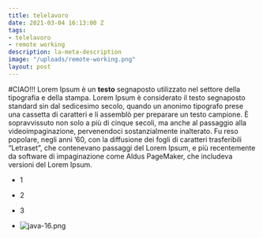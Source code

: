 ```yaml
---
title: telelavoro
date: 2021-03-04 16:13:00 Z
tags:
- telelavoro
- remote working
description: la-meta-description
image: "/uploads/remote-working.png"
layout: post
---
```


#CIAO!!!
Lorem Ipsum è un **testo** segnaposto utilizzato nel settore della tipografia e della stampa. Lorem Ipsum è considerato il testo segnaposto standard sin dal sedicesimo secolo, quando un anonimo tipografo prese una cassetta di caratteri e li assemblò per preparare un testo campione. È sopravvissuto non solo a più di cinque secoli, ma anche al passaggio alla videoimpaginazione, pervenendoci sostanzialmente inalterato. Fu reso popolare, negli anni ’60, con la diffusione dei fogli di caratteri trasferibili “Letraset”, che contenevano passaggi del Lorem Ipsum, e più recentemente da software di impaginazione come Aldus PageMaker, che includeva versioni del Lorem Ipsum.

* 1

* 2

* 3

* ![java-16.png](/uploads/java-16.png)